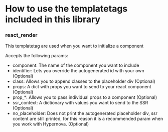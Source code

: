 # How to use the templatetags included in this library

### react_render

This templatetag are used when you want to initialize a component

Accepts the following params:
- component: The name of the component you want to include
- identifier: Lets you override the autogenerated id with your own (Optional)
- class: Allows you to append classes to the placeholder div (Optional)
- props: A dict with props you want to send to your react component (Optional)
- prop_*: Allows you to pass individual props to a component (Optional)
- ssr_context: A dictionary with values you want to send to the SSR (Optional)
- no_placeholder: Does not print the autogenerated placeholder div, ssr content are still printed, for this reason it is a recommended param when you work with Hypernova. (Optional)
